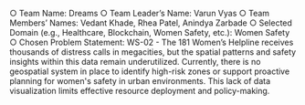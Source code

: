 ○ Team Name: Dreams
○ Team Leader’s Name: Varun Vyas
○ Team Members’ Names: Vedant Khade, Rhea Patel, Anindya Zarbade
○ Selected Domain (e.g., Healthcare, Blockchain, Women Safety, etc.): Women Safety
○ Chosen Problem Statement: WS-02 - The 181 Women’s Helpline receives thousands of distress calls in megacities, but the spatial patterns and safety insights within this data remain underutilized. Currently, there is no geospatial system in place to identify high-risk zones or support proactive planning for women's safety in urban environments. This lack of data visualization limits effective resource deployment and policy-making.